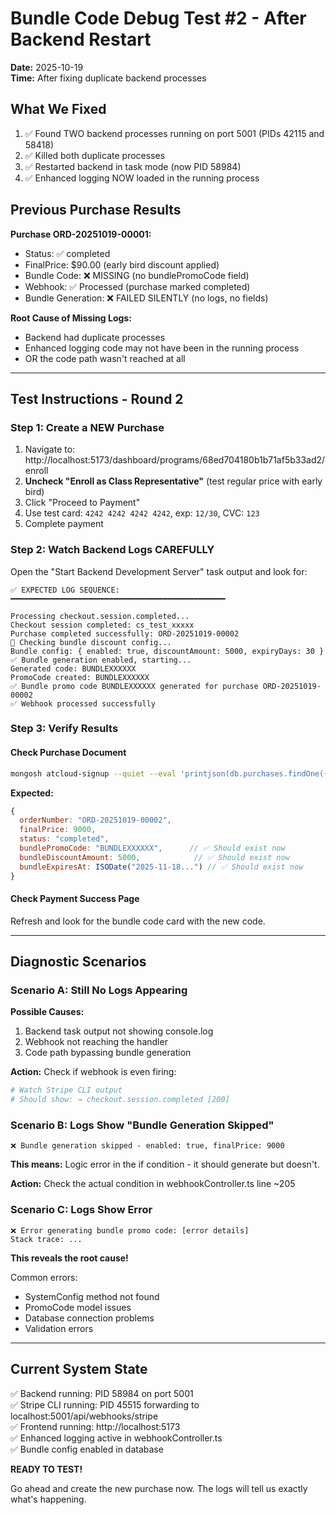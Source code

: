 # Bundle Code Debug Test #2 - After Backend Restart

**Date:** 2025-10-19  
**Time:** After fixing duplicate backend processes

## What We Fixed

1. ✅ Found TWO backend processes running on port 5001 (PIDs 42115 and 58418)
2. ✅ Killed both duplicate processes
3. ✅ Restarted backend in task mode (now PID 58984)
4. ✅ Enhanced logging NOW loaded in the running process

## Previous Purchase Results

**Purchase ORD-20251019-00001:**

- Status: ✅ completed
- FinalPrice: $90.00 (early bird discount applied)
- Bundle Code: ❌ MISSING (no bundlePromoCode field)
- Webhook: ✅ Processed (purchase marked completed)
- Bundle Generation: ❌ FAILED SILENTLY (no logs, no fields)

**Root Cause of Missing Logs:**

- Backend had duplicate processes
- Enhanced logging code may not have been in the running process
- OR the code path wasn't reached at all

---

## Test Instructions - Round 2

### Step 1: Create a NEW Purchase

1. Navigate to: http://localhost:5173/dashboard/programs/68ed704180b1b71af5b33ad2/enroll
2. **Uncheck "Enroll as Class Representative"** (test regular price with early bird)
3. Click "Proceed to Payment"
4. Use test card: `4242 4242 4242 4242`, exp: `12/30`, CVC: `123`
5. Complete payment

### Step 2: Watch Backend Logs CAREFULLY

Open the "Start Backend Development Server" task output and look for:

```
✅ EXPECTED LOG SEQUENCE:
━━━━━━━━━━━━━━━━━━━━━━━━━━━━━━━━━━━━━━━━━━━━━━━━

Processing checkout.session.completed...
Checkout session completed: cs_test_xxxxx
Purchase completed successfully: ORD-20251019-00002
🎁 Checking bundle discount config...
Bundle config: { enabled: true, discountAmount: 5000, expiryDays: 30 }
✅ Bundle generation enabled, starting...
Generated code: BUNDLEXXXXXX
PromoCode created: BUNDLEXXXXXX
✅ Bundle promo code BUNDLEXXXXXX generated for purchase ORD-20251019-00002
✅ Webhook processed successfully
```

### Step 3: Verify Results

#### Check Purchase Document

```bash
mongosh atcloud-signup --quiet --eval 'printjson(db.purchases.findOne({ orderNumber: "ORD-20251019-00002" }, { orderNumber: 1, finalPrice: 1, bundlePromoCode: 1, bundleDiscountAmount: 1, bundleExpiresAt: 1, status: 1 }))'
```

**Expected:**

```javascript
{
  orderNumber: "ORD-20251019-00002",
  finalPrice: 9000,
  status: "completed",
  bundlePromoCode: "BUNDLEXXXXXX",      // ✅ Should exist now
  bundleDiscountAmount: 5000,            // ✅ Should exist now
  bundleExpiresAt: ISODate("2025-11-18...") // ✅ Should exist now
}
```

#### Check Payment Success Page

Refresh and look for the bundle code card with the new code.

---

## Diagnostic Scenarios

### Scenario A: Still No Logs Appearing

**Possible Causes:**

1. Backend task output not showing console.log
2. Webhook not reaching the handler
3. Code path bypassing bundle generation

**Action:** Check if webhook is even firing:

```bash
# Watch Stripe CLI output
# Should show: → checkout.session.completed [200]
```

### Scenario B: Logs Show "Bundle Generation Skipped"

```
❌ Bundle generation skipped - enabled: true, finalPrice: 9000
```

**This means:** Logic error in the if condition - it should generate but doesn't.

**Action:** Check the actual condition in webhookController.ts line ~205

### Scenario C: Logs Show Error

```
❌ Error generating bundle promo code: [error details]
Stack trace: ...
```

**This reveals the root cause!**

Common errors:

- SystemConfig method not found
- PromoCode model issues
- Database connection problems
- Validation errors

---

## Current System State

✅ Backend running: PID 58984 on port 5001  
✅ Stripe CLI running: PID 45515 forwarding to localhost:5001/api/webhooks/stripe  
✅ Frontend running: http://localhost:5173  
✅ Enhanced logging active in webhookController.ts  
✅ Bundle config enabled in database

**READY TO TEST!**

Go ahead and create the new purchase now. The logs will tell us exactly what's happening.
